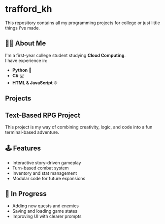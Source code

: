 # trafford_kh

This repository contains all my programming projects for college or just little things i've made.

## 👨‍💻 About Me

I'm a first-year college student studying **Cloud Computing**.  
I have experience in:
- **Python** 🐍
- **C#** 💻
- **HTML & JavaScript** 🌐

## **Projects**

## Text-Based RPG Project

This project is my way of combining creativity, logic, and code into a fun terminal-based adventure.

## 🕹️ Features

- Interactive story-driven gameplay
- Turn-based combat system
- Inventory and stat management
- Modular code for future expansions

## 🚧 In Progress

- Adding new quests and enemies
- Saving and loading game states
- Improving UI with clearer prompts
